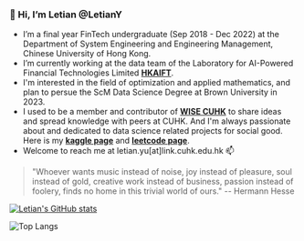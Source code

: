 ### 👋 Hi, I’m **Letian** @LetianY
- I’m a final year FinTech undergraduate (Sep 2018 - Dec 2022) at the Department of System Engineering and Engineering Management, Chinese University of Hong Kong.
- I’m currently working at the data team of the Laboratory for AI-Powered Financial Technologies Limited **[HKAIFT](http://hkaift.com/)**.
- I'm interested in the field of optimization and applied mathematics, and plan to persue the ScM Data Science Degree at Brown University in 2023.
- I used to be a member and contributor of **[WISE CUHK](http://wiselug.com/)** to share ideas and spread knowledge with peers at CUHK. And I'm always passionate about and dedicated to data science related projects for social good. Here is my **[kaggle page](https://www.kaggle.com/letianyu)** and **[leetcode page](https://leetcode.com/DawnEureka/)**.
- Welcome to reach me at letian.yu[at]link.cuhk.edu.hk 📫 

> "Whoever wants music instead of noise, joy instead of pleasure, soul instead of gold, creative work instead of business, passion instead of foolery, finds no home in this trivial world of ours." -- Hermann Hesse

[![Letian's GitHub stats](https://github-readme-stats.vercel.app/api?username=LetianY&theme=dark&count_private=true&show_icons=true&include_all_commits=true&hide=contribs,issues)](https://github.com/LetianY/github-readme-stats)

![Top Langs](https://github-readme-stats.vercel.app/api/top-langs/?username=LetianY&theme=graywhite&layout=compact)

<!---
LetianY/LetianY is a ✨ special ✨ repository because its `README.md` (this file) appears on your GitHub profile.
You can click the Preview link to take a look at your changes.
--->
